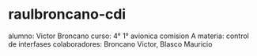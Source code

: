 # raulbroncano-cdi
alumno: Victor Broncano
curso: 4° 1° avionica comision A
materia: control de interfases
colaboradores: Broncano Victor, Blasco Mauricio
